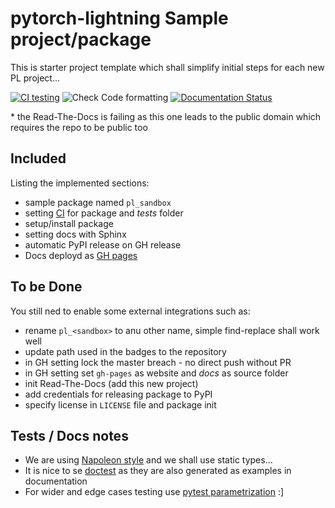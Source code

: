 # pytorch-lightning Sample project/package

This is starter project template which shall simplify initial steps for each new PL project...

[![CI testing](https://github.com/PyTorchLightning/torchmetrics/workflows/CI%20testing/badge.svg)](https://github.com/PyTorchLightning/torchmetrics/actions?query=workflow%3A%22CI+testing%22)
![Check Code formatting](https://github.com/PyTorchLightning/torchmetrics/workflows/Check%20Code%20formatting/badge.svg)
[![Documentation Status](https://readthedocs.org/projects/pt-torchmetrics/badge/?version=latest)](https://pt-torchmetrics.readthedocs.io/en/latest/?badge=latest)

\* the Read-The-Docs is failing as this one leads to the public domain which requires the repo to be public too

## Included

Listing the implemented sections:
 - sample package named `pl_sandbox`
 - setting [CI](https://github.com/PyTorchLightning/torchmetrics/actions?query=workflow%3A%22CI+testing%22) for package and _tests_ folder
 - setup/install package
 - setting docs with Sphinx
 - automatic PyPI release on GH release
 - Docs deployd as [GH pages](https://pytorchlightning.github.io/torchmetrics)

## To be Done

You still ned to enable some external integrations such as:
 - rename `pl_<sandbox>` to anu other name, simple find-replace shall work well
 - update path used in the badges to the repository
 - in GH setting lock the master breach - no direct push without PR
 - in GH setting set `gh-pages` as website and _docs_ as source folder
 - init Read-The-Docs (add this new project)
 - add credentials for releasing package to PyPI
 - specify license in `LICENSE` file and package init

## Tests / Docs notes

* We are using [Napoleon style](https://www.sphinx-doc.org/en/master/usage/extensions/napoleon.html) and we shall use static types...
* It is nice to se [doctest](https://docs.python.org/3/library/doctest.html) as they are also generated as examples in documentation
* For wider and edge cases testing use [pytest parametrization](https://docs.pytest.org/en/stable/parametrize.html) :]
